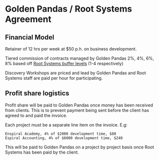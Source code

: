# Golden Pandas / Root Systems Agreement

## Financial Model

Retainer of 12 hrs per week at $50 p.h. on business development.

Tiered commission of contracts managed by Golden Pandas 2%, 4%, 6%, 8% based off [Root Systems buffer levels](./financial_agreement.md) (1-4 respectively)

Discovery Workshops are priced and lead by Golden Pandas and Root Systems staff are paid per hour for participating. 

## Profit share logistics

Profit share will be paid to Golden Pandas once money has been received from clients. This is to prevent payment being sent before the client has agreed to and paid the invoice.

Each project must be a separate line item on the invoice. E.g:

```
Enspiral Academy, 4% of $2000 development time, $80
Espiral Accounting, 4% of $6000 development time, $240
```

This will be paid to Golden Pandas on a project by project basis once Root Systems has been paid by the client.
